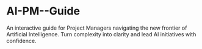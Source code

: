 # AI-PM--Guide
An interactive guide for Project Managers navigating the new frontier of Artificial Intelligence. Turn complexity into clarity and lead AI initiatives with confidence.
